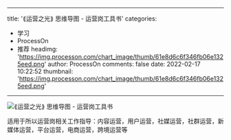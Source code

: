 
---
title: '⟪运营之光⟫ 思维导图 - 运营岗工具书'
categories: 
 - 学习
 - ProcessOn
 - 推荐
headimg: 'https://img.processon.com/chart_image/thumb/61e8d6c6f346fb06e1325eed.png'
author: ProcessOn
comments: false
date: 2022-02-17 10:22:52
thumbnail: 'https://img.processon.com/chart_image/thumb/61e8d6c6f346fb06e1325eed.png'
---

<div>   
<img class="thumb" alt="⟪运营之光⟫ 思维导图 - 运营岗工具书" src="https://img.processon.com/chart_image/thumb/61e8d6c6f346fb06e1325eed.png" referrerpolicy="no-referrer">
<p>适用于所以运营岗相关工作指导：内容运营，用户运营，社媒运营，社群运营，新媒体运营，平台运营，电商运营，跨境运营等</p>  
</div>
            